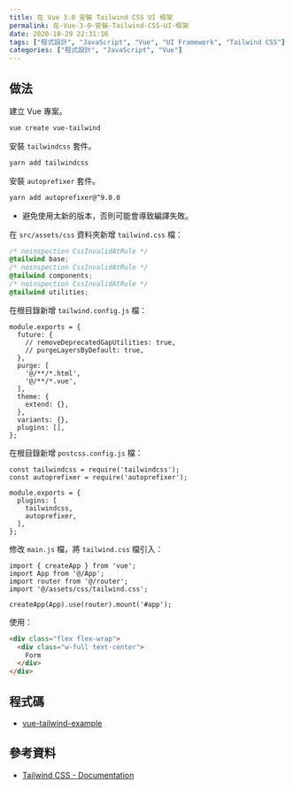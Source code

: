 ```yaml
---
title: 在 Vue 3.0 安裝 Tailwind CSS UI 框架
permalink: 在-Vue-3-0-安裝-Tailwind-CSS-UI-框架
date: 2020-10-29 22:31:16
tags: ["程式設計", "JavaScript", "Vue", "UI Framework", "Tailwind CSS"]
categories: ["程式設計", "JavaScript", "Vue"]
---
```


## 做法

建立 Vue 專案。

```BASH
vue create vue-tailwind
```

安裝 `tailwindcss` 套件。

```BASH
yarn add tailwindcss
```

安裝 `autoprefixer` 套件。

```BASH
yarn add autoprefixer@^9.0.0
```

- 避免使用太新的版本，否則可能會導致編譯失敗。

在 `src/assets/css` 資料夾新增 `tailwind.css` 檔：

```CSS
/* noinspection CssInvalidAtRule */
@tailwind base;
/* noinspection CssInvalidAtRule */
@tailwind components;
/* noinspection CssInvalidAtRule */
@tailwind utilities;
```

在根目錄新增 `tailwind.config.js` 檔：

```JS
module.exports = {
  future: {
    // removeDeprecatedGapUtilities: true,
    // purgeLayersByDefault: true,
  },
  purge: [
    '@/**/*.html',
    '@/**/*.vue',
  ],
  theme: {
    extend: {},
  },
  variants: {},
  plugins: [],
};
```

在根目錄新增 `postcss.config.js` 檔：

```JS
const tailwindcss = require('tailwindcss');
const autoprefixer = require('autoprefixer');

module.exports = {
  plugins: [
    tailwindcss,
    autoprefixer,
  ],
};
```

修改 `main.js` 檔，將 `tailwind.css` 檔引入：

```JS
import { createApp } from 'vue';
import App from '@/App';
import router from '@/router';
import '@/assets/css/tailwind.css';

createApp(App).use(router).mount('#app');
```

使用：

```HTML
<div class="flex flex-wrap">
  <div class="w-full text-center">
    Form
  </div>
</div>
```

## 程式碼

- [vue-tailwind-example](https://github.com/memochou1993/vue-tailwind-example)

## 參考資料

- [Tailwind CSS - Documentation](https://tailwindcss.com/docs/installation)
